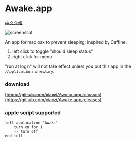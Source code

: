 Awake.app
=========

[中文介绍](http://type.so/object-c/awake-app.html)

![screenshot](https://raw.github.com/xiaozi/Awake.app/master/screenshot.png)

An app for mac osx to prevent sleeping; inspired by Caffine.

1. left click to toggle "should sleep status"
2. right click for menu

"run at login" will not take effect unless you put this app in the `/Applications` directory.

### download

[https://github.com/xiaozi/Awake.app/releases](https://github.com/xiaozi/Awake.app/releases)

### apple script supported

```applescript
tell application "Awake"
	turn on for 1
	-- turn off
end tell
```
